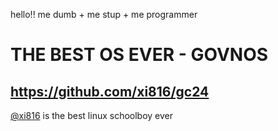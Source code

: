 hello!! me dumb + me stup + me programmer

# THE BEST OS EVER - GOVNOS

## https://github.com/xi816/gc24 

[@xi816](https://github.com/xi816) is the best linux schoolboy ever
